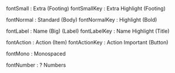 fontSmall     : Extra               (Footing)
fontSmallKey  : Extra Highlight     (Footing)

fontNormal    : Standard            (Body)
fontNormalKey : Highlight           (Bold)

fontLabel     : Name    (Big)       (Label)
fontLabelKey  : Name Highlight      (Title)

fontAction    : Action              (Item)
fontActionKey : Action Important    (Button)

fontMono      : Monospaced

fontNumber    : ? Numbers
